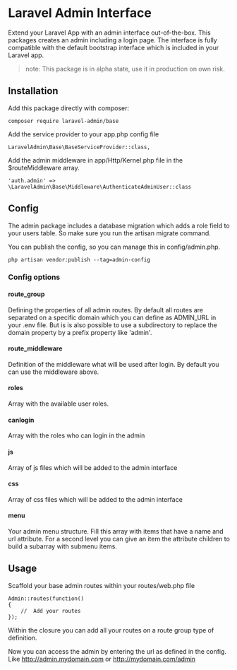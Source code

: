 # Laravel Admin Interface

Extend your Laravel App with an admin interface out-of-the-box. This packages creates an admin including a login page. The interface is fully compatible with the default bootstrap interface which is included in your Laravel app.

> note: This package is in alpha state, use it in production on own risk.

##  Installation

Add this package directly with composer:

```
composer require laravel-admin/base
```

Add the service provider to your app.php config file

```
LaravelAdmin\Base\BaseServiceProvider::class,
```

Add the admin middleware in app/Http/Kernel.php file in the $routeMiddleware array.

```
'auth.admin' => \LaravelAdmin\Base\Middleware\AuthenticateAdminUser::class
```

## Config

The admin package includes a database migration which adds a role field to your users table. So make sure you run the artisan migrate command.

You can publish the config, so you can manage this in config/admin.php.

```
php artisan vendor:publish --tag=admin-config
```

### Config options

#### route_group
Defining the properties of all admin routes. By default all routes are separated on a specific domain which you can define as ADMIN_URL in your .env file. But is is also possible to use a subdirectory to replace the domain property by a prefix property like 'admin'.

#### route_middleware
Definition of the middleware what will be used after login. By default you can use the middleware above.

#### roles
Array with the available user roles. 

#### canlogin
Array with the roles who can login in the admin

#### js
Array of js files which will be added to the admin interface

#### css
Array of css files which will be added to the admin interface

#### menu
Your admin menu structure. Fill this array with items that have a name and url attribute. For a second level you can give an item the attribute children to build a subarray with submenu items.

## Usage

Scaffold your base admin routes within your routes/web.php file

```
Admin::routes(function()
{
	//  Add your routes
});
```

Within the closure you can add all your routes on a route group type of definition.

Now you can access the admin by entering the url as defined in the config. Like http://admin.mydomain.com or http://mydomain.com/admin

